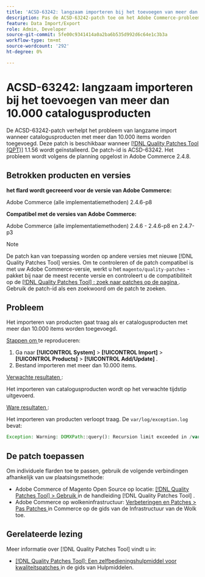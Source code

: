 ```yaml
---
title: 'ACSD-63242: langzaam importeren bij het toevoegen van meer dan 10.000 catalogusproducten'
description: Pas de ACSD-63242-patch toe om het Adobe Commerce-probleem van trage import te verhelpen wanneer catalogusproducten met meer dan 10.000 items worden toegevoegd.
feature: Data Import/Export
role: Admin, Developer
source-git-commit: 5fe00c9341414a0a2ba6b535d992d6c64e1c3b3a
workflow-type: tm+mt
source-wordcount: '292'
ht-degree: 0%

---
```


# ACSD-63242: langzaam importeren bij het toevoegen van meer dan 10.000 catalogusproducten

De ACSD-63242-patch verhelpt het probleem van langzame import wanneer catalogusproducten met meer dan 10.000 items worden toegevoegd. Deze patch is beschikbaar wanneer [[!DNL Quality Patches Tool (QPT)]](/help/tools/quality-patches-tool/quality-patches-tool-to-self-serve-quality-patches.md) 1.1.56 wordt geïnstalleerd. De patch-id is ACSD-63242. Het probleem wordt volgens de planning opgelost in Adobe Commerce 2.4.8.

## Betrokken producten en versies

**het flard wordt gecreeerd voor de versie van Adobe Commerce:**

Adobe Commerce (alle implementatiemethoden) 2.4.6-p8

**Compatibel met de versies van Adobe Commerce:**

Adobe Commerce (alle implementatiemethoden) 2.4.6 - 2.4.6-p8 en 2.4.7-p3

>[!NOTE]
>
>De patch kan van toepassing worden op andere versies met nieuwe [!DNL Quality Patches Tool] versies. Om te controleren of de patch compatibel is met uw Adobe Commerce-versie, werkt u het `magento/quality-patches` -pakket bij naar de meest recente versie en controleert u de compatibiliteit op de [[!DNL Quality Patches Tool] : zoek naar patches op de pagina ](https://experienceleague.adobe.com/tools/commerce-quality-patches/index.html?lang=nl-NL) . Gebruik de patch-id als een zoekwoord om de patch te zoeken.

## Probleem

Het importeren van producten gaat traag als er catalogusproducten met meer dan 10.000 items worden toegevoegd.

<u> Stappen om </u> te reproduceren:

1. Ga naar **[!UICONTROL System]** > **[!UICONTROL Import]** > **[!UICONTROL Products]** > **[!UICONTROL Add/Update]** .
1. Bestand importeren met meer dan 10.000 items.

<u> Verwachte resultaten </u>:

Het importeren van catalogusproducten wordt op het verwachte tijdstip uitgevoerd.

<u> Ware resultaten </u>:

Het importeren van producten verloopt traag. De `var/log/exception.log` bevat:

```PHP
Exception: Warning: DOMXPath::query(): Recursion limit exceeded in /var/www/html/lib/internal/Magento/Framework/Validator/HTML/ConfigurableWYSIWYGValidator.php on line 114 in /var/www/html/lib/internal/Magento/Framework/App/ErrorHandler.php:62
```

## De patch toepassen

Om individuele flarden toe te passen, gebruik de volgende verbindingen afhankelijk van uw plaatsingsmethode:

* Adobe Commerce of Magento Open Source op locatie: [[!DNL Quality Patches Tool]  > Gebruik ](/help/tools/quality-patches-tool/usage.md) in de handleiding [!DNL Quality Patches Tool] .
* Adobe Commerce op wolkeninfrastructuur: [ Verbeteringen en Patches > Pas Patches ](https://experienceleague.adobe.com/docs/commerce-cloud-service/user-guide/develop/upgrade/apply-patches.html?lang=nl-NL) in Commerce op de gids van de Infrastructuur van de Wolk toe.


## Gerelateerde lezing

Meer informatie over [!DNL Quality Patches Tool] vindt u in:

* [[!DNL Quality Patches Tool]: Een zelfbedieningshulpmiddel voor kwaliteitspatches ](/help/tools/quality-patches-tool/quality-patches-tool-to-self-serve-quality-patches.md) in de gids van Hulpmiddelen.
